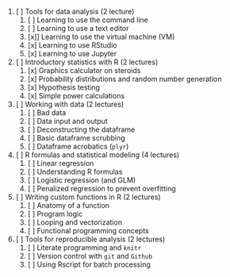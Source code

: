 1. [ ] Tools for data analysis (2 lecture)
    1. [ ] Learning to use the command line
    2. [ ] Learning to use a text editor
    3. [x]] Learning to use the virtual machine (VM)
	4. [x] Learning to use RStudio
	5. [x] Learning to use Jupyter
2. [ ] Introductory statistics with R (2 lectures)
    1. [x] Graphics calculator on steroids
    2. [x] Probability distributions and random number generation
    2. [x] Hypothesis testing
    3. [x] Simple power calculations
3. [ ] Working with data (2 lectures)
    1. [ ] Bad data 
    1. [ ] Data input and output
    2. [ ] Deconstructing the dataframe
    3. [ ] Basic dataframe scrubbing
	4. [ ] Dataframe acrobatics (`plyr`)
5. [ ] R formulas and statistical modeling (4 lectures)
    1. [ ] Linear regression
	2. [ ] Understanding R formulas
    3. [ ] Logistic regression (and GLM)
	4. [ ] Penalized regression to prevent overfitting
7. [ ] Writing custom functions in R (2 lectures)
    1. [ ] Anatomy of a function
    2. [ ] Program logic
    3. [ ] Looping and vectorization
    4. [ ] Functional programming concepts
8. [ ] Tools for reproducible analysis (2 lectures)
    1. [ ] Literate programming and `knitr`
    2. [ ] Version control with `git` and `Github`
    3. [ ] Using Rscript for batch processing


